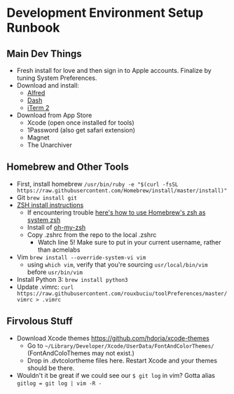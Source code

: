 Development Environment Setup Runbook
=====================================

## Main Dev Things
- Fresh install for love and then sign in to Apple accounts. Finalize by tuning System Preferences.
- Download and install:
    - [Alfred](www.alfredapp.com)
    - [Dash](https://kapeli.com/dash)
    - [iTerm 2](https://www.iterm2.com/downloads.html)
- Download from App Store
    - Xcode (open once installed for tools)
    - 1Password (also get safari extension)
    - Magnet
    - The Unarchiver

## Homebrew and Other Tools
- First, install homebrew
```/usr/bin/ruby -e "$(curl -fsSL https://raw.githubusercontent.com/Homebrew/install/master/install)"```
- Git `brew install git`
- [ZSH install instructions](https://github.com/robbyrussell/oh-my-zsh/wiki/Installing-ZSH)
    - If encountering trouble [here's how to use Homebrew's zsh as system zsh](https://rick.cogley.info/post/use-homebrew-zsh-instead-of-the-osx-default/)
    - Install of [oh-my-zsh](https://github.com/robbyrussell/oh-my-zsh)
    - Copy .zshrc from the repo to the local .zshrc
        - Watch line 5! Make sure to put in your current username, rather than acmelabs
- Vim `brew install --override-system-vi vim`
    - using `which vim`, verify that you're sourcing `usr/local/bin/vim` before `usr/bin/vim`
- Install Python 3: `brew install python3`
- Update .vimrc: `curl https://raw.githubusercontent.com/rouxbuciu/toolPreferences/master/vimrc > .vimrc`


## Firvolous Stuff
- Download Xcode themes https://github.com/hdoria/xcode-themes
    - Go to `~/Library/Developer/Xcode/UserData/FontAndColorThemes/` (FontAndColoThemes may not exist.)
    - Drop in .dvtcolortheme files here. Restart Xcode and your themes should be there.
- Wouldn't it be great if we could see our `$ git log` in vim? Gotta alias `gitlog = git log | vim -R -`
